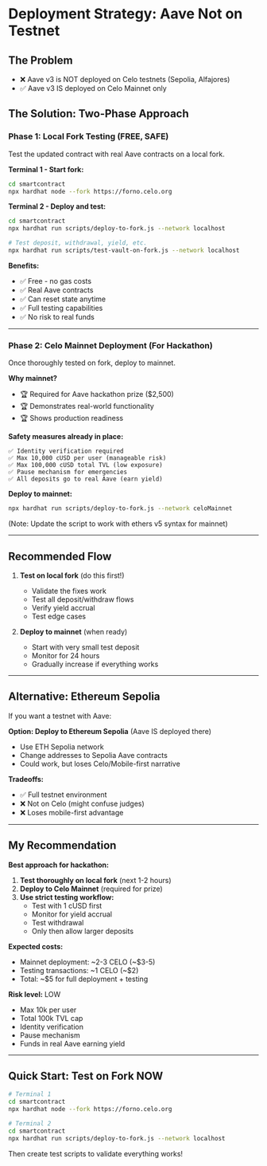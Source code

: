 # Deployment Strategy: Aave Not on Testnet

## The Problem

- ❌ Aave v3 is NOT deployed on Celo testnets (Sepolia, Alfajores)
- ✅ Aave v3 IS deployed on Celo Mainnet only

## The Solution: Two-Phase Approach

### Phase 1: Local Fork Testing (FREE, SAFE)

Test the updated contract with real Aave contracts on a local fork.

**Terminal 1 - Start fork:**
```bash
cd smartcontract
npx hardhat node --fork https://forno.celo.org
```

**Terminal 2 - Deploy and test:**
```bash
cd smartcontract
npx hardhat run scripts/deploy-to-fork.js --network localhost

# Test deposit, withdrawal, yield, etc.
npx hardhat run scripts/test-vault-on-fork.js --network localhost
```

**Benefits:**
- ✅ Free - no gas costs
- ✅ Real Aave contracts
- ✅ Can reset state anytime
- ✅ Full testing capabilities
- ✅ No risk to real funds

---

### Phase 2: Celo Mainnet Deployment (For Hackathon)

Once thoroughly tested on fork, deploy to mainnet.

**Why mainnet?**
- 🏆 Required for Aave hackathon prize ($2,500)
- 🏆 Demonstrates real-world functionality
- 🏆 Shows production readiness

**Safety measures already in place:**
```solidity
✅ Identity verification required
✅ Max 10,000 cUSD per user (manageable risk)
✅ Max 100,000 cUSD total TVL (low exposure)
✅ Pause mechanism for emergencies
✅ All deposits go to real Aave (earn yield)
```

**Deploy to mainnet:**
```bash
npx hardhat run scripts/deploy-to-fork.js --network celoMainnet
```

(Note: Update the script to work with ethers v5 syntax for mainnet)

---

## Recommended Flow

1. **Test on local fork** (do this first!)
   - Validate the fixes work
   - Test all deposit/withdraw flows
   - Verify yield accrual
   - Test edge cases

2. **Deploy to mainnet** (when ready)
   - Start with very small test deposit
   - Monitor for 24 hours
   - Gradually increase if everything works

---

## Alternative: Ethereum Sepolia

If you want a testnet with Aave:

**Option: Deploy to Ethereum Sepolia** (Aave IS deployed there)
- Use ETH Sepolia network
- Change addresses to Sepolia Aave contracts
- Could work, but loses Celo/Mobile-first narrative

**Tradeoffs:**
- ✅ Full testnet environment
- ❌ Not on Celo (might confuse judges)
- ❌ Loses mobile-first advantage

---

## My Recommendation

**Best approach for hackathon:**

1. **Test thoroughly on local fork** (next 1-2 hours)
2. **Deploy to Celo Mainnet** (required for prize)
3. **Use strict testing workflow:**
   - Test with 1 cUSD first
   - Monitor for yield accrual
   - Test withdrawal
   - Only then allow larger deposits

**Expected costs:**
- Mainnet deployment: ~2-3 CELO (~$3-5)
- Testing transactions: ~1 CELO (~$2)
- Total: ~$5 for full deployment + testing

**Risk level:** LOW
- Max 10k per user
- Total 100k TVL cap
- Identity verification
- Pause mechanism
- Funds in real Aave earning yield

---

## Quick Start: Test on Fork NOW

```bash
# Terminal 1
cd smartcontract
npx hardhat node --fork https://forno.celo.org

# Terminal 2
cd smartcontract
npx hardhat run scripts/deploy-to-fork.js --network localhost
```

Then create test scripts to validate everything works!

